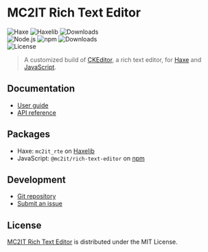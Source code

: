 # MC2IT Rich Text Editor
![Haxe](https://badgen.net/badge/haxe/%3E%3D4.1.0/green) ![Haxelib](https://badgen.net/haxelib/v/mc2it_rte) ![Downloads](https://badgen.net/haxelib/d/mc2it_rte)  
![Node.js](https://badgen.net/npm/node/@mc2it/rich-text-editor) ![npm](https://badgen.net/npm/v/@mc2it/rich-text-editor) ![Downloads](https://badgen.net/npm/dt/@mc2it/rich-text-editor)  
![License](https://badgen.net/badge/license/MIT/blue)

> A customized build of [CKEditor](https://ckeditor.com/ckeditor-5), a rich text editor,
> for [Haxe](https://haxe.org) and [JavaScript](https://developer.mozilla.org/en-US/docs/Web/JavaScript).

## Documentation
- [User guide](https://docs.sabcomputer.com/rich-text-editor)
- [API reference](https://api.sabcomputer.com/rich-text-editor)

## Packages
- Haxe: `mc2it_rte` on [Haxelib](https://lib.haxe.org/p/mc2it_rte)
- JavaScript: `@mc2it/rich-text-editor` on [npm](https://www.npmjs.com/package/@mc2it/rich-text-editor)

## Development
- [Git repository](https://github.com/mc2it/rich-text-editor)
- [Submit an issue](https://github.com/mc2it/rich-text-editor/issues)

## License
[MC2IT Rich Text Editor](https://docs.sabcomputer.com/rich-text-editor) is distributed under the MIT License.
